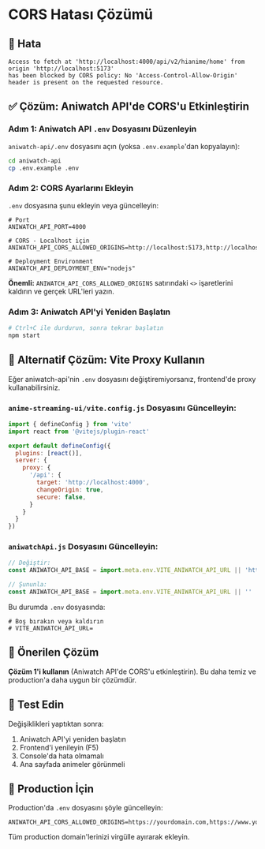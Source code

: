 # CORS Hatası Çözümü

## 🔴 Hata
```
Access to fetch at 'http://localhost:4000/api/v2/hianime/home' from origin 'http://localhost:5173' 
has been blocked by CORS policy: No 'Access-Control-Allow-Origin' header is present on the requested resource.
```

## ✅ Çözüm: Aniwatch API'de CORS'u Etkinleştirin

### Adım 1: Aniwatch API `.env` Dosyasını Düzenleyin

`aniwatch-api/.env` dosyasını açın (yoksa `.env.example`'dan kopyalayın):

```bash
cd aniwatch-api
cp .env.example .env
```

### Adım 2: CORS Ayarlarını Ekleyin

`.env` dosyasına şunu ekleyin veya güncelleyin:

```env
# Port
ANIWATCH_API_PORT=4000

# CORS - Localhost için
ANIWATCH_API_CORS_ALLOWED_ORIGINS=http://localhost:5173,http://localhost:3000

# Deployment Environment
ANIWATCH_API_DEPLOYMENT_ENV="nodejs"
```

**Önemli:** `ANIWATCH_API_CORS_ALLOWED_ORIGINS` satırındaki `<>` işaretlerini kaldırın ve gerçek URL'leri yazın.

### Adım 3: Aniwatch API'yi Yeniden Başlatın

```bash
# Ctrl+C ile durdurun, sonra tekrar başlatın
npm start
```

## 🔄 Alternatif Çözüm: Vite Proxy Kullanın

Eğer aniwatch-api'nin `.env` dosyasını değiştiremiyorsanız, frontend'de proxy kullanabilirsiniz.

### `anime-streaming-ui/vite.config.js` Dosyasını Güncelleyin:

```javascript
import { defineConfig } from 'vite'
import react from '@vitejs/plugin-react'

export default defineConfig({
  plugins: [react()],
  server: {
    proxy: {
      '/api': {
        target: 'http://localhost:4000',
        changeOrigin: true,
        secure: false,
      }
    }
  }
})
```

### `aniwatchApi.js` Dosyasını Güncelleyin:

```javascript
// Değiştir:
const ANIWATCH_API_BASE = import.meta.env.VITE_ANIWATCH_API_URL || 'http://localhost:4000'

// Şununla:
const ANIWATCH_API_BASE = import.meta.env.VITE_ANIWATCH_API_URL || ''
```

Bu durumda `.env` dosyasında:
```env
# Boş bırakın veya kaldırın
# VITE_ANIWATCH_API_URL=
```

## 🎯 Önerilen Çözüm

**Çözüm 1'i kullanın** (Aniwatch API'de CORS'u etkinleştirin). Bu daha temiz ve production'a daha uygun bir çözümdür.

## 🧪 Test Edin

Değişiklikleri yaptıktan sonra:

1. Aniwatch API'yi yeniden başlatın
2. Frontend'i yenileyin (F5)
3. Console'da hata olmamalı
4. Ana sayfada animeler görünmeli

## 📝 Production İçin

Production'da `.env` dosyasını şöyle güncelleyin:

```env
ANIWATCH_API_CORS_ALLOWED_ORIGINS=https://yourdomain.com,https://www.yourdomain.com
```

Tüm production domain'lerinizi virgülle ayırarak ekleyin.
